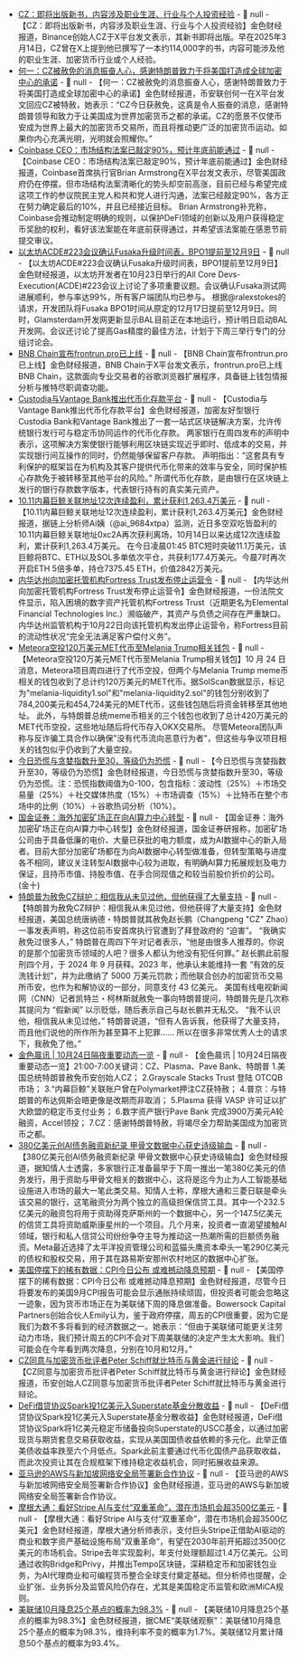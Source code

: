 - [CZ：即将出版新书，内容涉及职业生涯、行业与个人投资经验](https://x.com/cz_binance/status/1981451984000680033) - 📰 null - 【CZ：即将出版新书，内容涉及职业生涯、行业与个人投资经验】金色财经报道，Binance创始人CZ于X平台发文表示，其新书即将出版。早在2025年3月14日，CZ曾在X上提到他已撰写了一本约114,000字的书，内容可能涉及他的职业生涯、加密货币行业或个人经验。
- [何一：CZ被赦免的消息振奋人心，感谢特朗普致力于将美国打造成全球加密中心的承诺]() - 📰 null - 【何一：CZ被赦免的消息振奋人心，感谢特朗普致力于将美国打造成全球加密中心的承诺】金色财经报道，币安联创何一在X平台发文回应CZ被特赦，她表示：“CZ今日获赦免，这真是令人振奋的消息，感谢特朗普领导和致力于让美国成为世界加密货币之都的承诺。CZ的愿景不仅使币安成为世界上最大的加密货币交易所，而且将推动更广泛的加密货币运动。如果你内心充满光明，光明就会照耀你。”
- [Coinbase CEO：市场结构法案已敲定90%，预计年底前能通过]() - 📰 null - 【Coinbase CEO：市场结构法案已敲定90%，预计年底前能通过】金色财经报道，Coinbase首席执行官Brian Armstrong在X平台发文表示，尽管美国政府仍在停摆，但市场结构法案清晰化的势头却空前高涨，目前已经与希望完成这项工作的参议院民主党人和共和党人进行沟通，法案已经敲定90%，各方正在努力确定最后的10%，并且已经接近目标。 
Brian Armstrong补充称，Coinbase会推动制定明确的规则，以保护DeFi领域的创新以及用户获得稳定币奖励的权利，看好该法案能在年底前获得通过，并希望该法案能在感恩节前提交审议。
- [以太坊ACDE#223会议确认Fusaka升级时间表，BPO1提前至12月9日](https://x.com/poojaranjan19/status/1981359963722129901) - 📰 null - 【以太坊ACDE#223会议确认Fusaka升级时间表，BPO1提前至12月9日】金色财经报道，以太坊开发者在10月23日举行的All Core Devs-Execution(ACDE)#223会议上讨论了多项重要议题。会议确认Fusaka测试网进展顺利，参与率达99%，所有客户端团队均已参与。 
根据@ralexstokes的请求，开发团队将Fusaka BPO1时间从原定的12月17日提前至12月9日。同时，Glamsterdam开发网更新显示BAL目前正在本地运行，预计明日启动BAL开发网。会议还讨论了提高Gas精度的最佳方法，计划于下周三举行专门的分组讨论会。
- [BNB Chain宣布frontrun.pro已上线](https://x.com/BNBCHAIN/status/1981511013196251547) - 📰 null - 【BNB Chain宣布frontrun.pro已上线】金色财经报道，BNB Chain于X平台发文表示，frontrun.pro已上线BNB Chain，这款面向专业交易者的谷歌浏览器扩展程序，具备链上钱包情报分析与推特尽职调查功能。
- [Custodia与Vantage Bank推出代币化存款平台](https://cointelegraph.com/news/custodia-vantage-launch-platform-tokenized-deposits) - 📰 null - 【Custodia与Vantage Bank推出代币化存款平台】金色财经报道，加密友好型银行Custodia Bank和Vantage Bank推出了一套一站式区块链解决方案，允许传统银行发行可与稳定币协同运作的代币化存款。 
两家银行在周四发布的声明中表示，这项解决方案使银行能够利用区块链实现近乎即时、低成本的交易，并实现银行间互操作的同时，仍然能够保留客户存款。 
声明指出：“这套具有专利保护的框架旨在为机构及其客户提供代币化带来的效率与安全，同时保护核心存款免于被转移至其他平台的风险。” 
所谓代币化存款，是由银行在区块链上发行的银行存款数字版本，代表银行持有的真实美元资产。
- [10.11内幕巨鲸关联地址12次连续盈利，累计获利1,263.4万美元]() - 📰 null - 【10.11内幕巨鲸关联地址12次连续盈利，累计获利1,263.4万美元】金色财经报道，据链上分析师Ai姨（@ai_9684xtpa）监测，近日多空双吃皆盈利的10.11内幕巨鲸关联地址0xc2A再次获利离场，10月14日以来达成12次连续盈利，累计获利1,263.4万美元。 
在今日凌晨01:45 BTC短时突破11.1万美元，该巨鲸将BTC、ETH以及SOL多单依次平仓，共获利177.4万美元。今晨7时再次开启ETH 5倍多单，持仓7375.45 ETH，价值2842万美元。
- [内华达州向加密托管机构Fortress Trust发布停止运营令](https://www.bloomberg.com/news/articles/2025-10-23/nevada-issues-cease-and-desist-order-to-crypto-s-fortress-trust?srnd=phx-crypto) - 📰 null - 【内华达州向加密托管机构Fortress Trust发布停止运营令】金色财经报道，一份法院文件显示，陷入困境的数字资产托管机构Fortress Trust（近期更名为Elemental Financial Technologies Inc.）濒临破产，其资产与负债之间存在严重缺口。 
内华达州监管机构于10月22日向该托管机构发出停止运营令，称Fortress目前的流动性状况“完全无法满足客户偿付义务”。
- [Meteora空投120万美元MET代币至Melania Trump相关钱包](https://decrypt.co/345768/wallets-melania-trump-meme-coin-airdropped-1-2-million-meteora-tokens) - 📰 null - 【Meteora空投120万美元MET代币至Melania Trump相关钱包】10 月 24 日消息，Meteora项目周四进行了代币空投，但两个与Melania Trump meme币相关的钱包收到了总计约120万美元的MET代币。据SolScan数据显示，标记为"melania-liquidity1.sol"和"melania-liquidity2.sol"的钱包分别收到了784,200美元和454,724美元的MET代币，这些钱包随后将资金转移至其他地址。 
此外，与特朗普总统meme币相关的三个钱包也收到了总计420万美元的MET代币空投，这些地址随后将代币存入OKX交易所。 
尽管Meteora团队声称与反诈骗工具合作以确保"没有代币流向恶意行为者"，但这些与争议项目相关的钱包似乎仍收到了大量空投。
- [今日恐慌与贪婪指数升至30，等级仍为恐慌](https://alternative.me/crypto/fear-and-greed-index/#google_vignette) - 📰 null - 【今日恐慌与贪婪指数升至30，等级仍为恐慌】金色财经报道，今日恐慌与贪婪指数升至30，等级仍为恐慌。注：恐慌指数阈值为0-100，包含指标：波动性（25%）＋市场交易量（25%）＋社交媒体热度（15%）＋市场调查（15%）＋比特币在整个市场中的比例（10%）＋谷歌热词分析（10%）。
- [国金证券：海外加密矿场正在向AI算力中心转型]() - 📰 null - 【国金证券：海外加密矿场正在向AI算力中心转型】金色财经报道，国金证券研报称，加密矿场公司由于具备低廉的电价、大量已获批的电力额度，成为AI数据中心的新入局者。目前大部分加密矿场都在为向AI数据中心转型做准备，但转型策略与进度各不相同，建议关注转型AI数据中心较为进取，有明确AI算力拓展规划及电力保证，且持币市值、持股市值、在手合同现值之和较当前股价折价的公司。(金十)
- [特朗普为赦免CZ辩护：相信我从未见过他，但他获得了大量支持](https://www.theblock.co/post/376015/trump-defends-pardon-binance-changpeng-zhao-never-met-him?utm_source=twitter&utm_medium=social) - 📰 null - 【特朗普为赦免CZ辩护：相信我从未见过他，但他获得了大量支持】金色财经报道，美国总统唐纳德・特朗普就其赦免赵长鹏（Changpeng "CZ" Zhao）一事发表声明，称这位前币安首席执行官遭到了拜登政府的 “迫害”。 
“我确实赦免过很多人，” 特朗普在周四下午对记者表示，“他是由很多人推荐的。你说的是那个加密货币领域的人吧？很多人都认为他没有犯任何罪。” 
赵长鹏此前服刑四个月，于 2024 年 9 月获释。2023 年，他承认未能维持一套 “有效的反洗钱计划”，并为此缴纳了 5000 万美元罚款；而他联合创办的加密货币交易所币安，也作为和解协议的一部分，同意支付 43 亿美元。 
美国有线电视新闻网（CNN）记者凯特兰・柯林斯就赦免一事向特朗普提问，特朗普先是几次称其提问为 “假新闻” 以示贬低，随后表示自己与赵长鹏并无私交。 
“我不认识他，相信我从未见过他，” 特朗普说道，“但有人告诉我，他获得了大量支持，而且他们说他的所作所为甚至算不上犯罪…… 所以在很多非常优秀人士的请求下，我赦免了他。”
- [金色晨讯 | 10月24日隔夜重要动态一览]() - 📰 null - 【金色晨讯 | 10月24日隔夜重要动态一览】21:00-7:00关键词：CZ、Plasma、Pave Bank、特朗普 
1.美国总统特朗普赦免币安创始人CZ； 
2.Grayscale Stacks Trust 登陆 OTCQB 市场； 
3.“内幕巨鲸”关联账户曾在Polymarket押注CZ获特赦； 
4.普京：与特朗普的布达佩斯会晤更像是改期而非取消； 
5.Plasma 获得 VASP 许可证以扩大欧盟的稳定币支付业务； 
6.数字资产银行Pave Bank 完成3900万美元A轮融资，Accel领投； 
7.CZ：感谢特朗普特赦，将竭尽全力帮助美国成为加密货币之都。
- [380亿美元创AI债务融资新纪录 甲骨文数据中心获史诗级输血](https://flash.jin10.com/detail/20251024065310008800) - 📰 null - 【380亿美元创AI债务融资新纪录 甲骨文数据中心获史诗级输血】金色财经报道，据知情人士透露，多家银行正准备最早于下周一推出一笔380亿美元的债务发行，用于资助与甲骨文相关的数据中心，这将是迄今为止为人工智能基础设施进入市场的最大一笔此类交易。知情人士称，摩根大通和三菱日联是牵头该交易的银行，这笔融资分为两个独立的高级担保信贷工具。其中一个232.5亿美元的融资包将用于资助得克萨斯州的一个数据中心，另一个147.5亿美元的信贷工具将资助威斯康星州的一个项目。几个月来，投资者一直渴望接触AI领域，银行和私人信贷公司纷纷争夺主导为推动这一热潮所需的巨额债务融资。Meta最近选择了太平洋投资管理公司和蓝猫头鹰资本牵头一笔290亿美元的债权和股权交易，用于其在路易斯安那州农村地区的数据中心扩张。
- [美国停摆下的稀有数据：CPI今日公布 或难撼动降息预期](https://flash.jin10.com/detail/20251024064923150800) - 📰 null - 【美国停摆下的稀有数据：CPI今日公布 或难撼动降息预期】金色财经报道，尽管今日将要发布的美国9月CPI报告可能会显示通胀持续顽固，但投资者可能会忽略这一迹象，因为货币市场正在为美联储下周的降息做准备。Bowersock Capital Partners创始合伙人Emily认为，鉴于政府停摆，周五的CPI很重要，因为它是我们为数不多将看到的经济数据之一。她表示：“但由于美联储可能更关注劳动力市场，我们预计周五的CPI不会对下周美联储的决定产生太大影响。我们可能会在今年看到两次降息，分别在10月和12月。”
- [CZ同意与加密货币批评者Peter Schiff就比特币与黄金进行辩论](https://x.com/cz_binance/status/1981433506975641744) - 📰 null - 【CZ同意与加密货币批评者Peter Schiff就比特币与黄金进行辩论】金色财经报道，币安创始人CZ同意与加密货币批评者Peter Schiff就比特币与黄金进行辩论。
- [DeFi借贷协议Spark投1亿美元入Superstate基金分散收益](https://www.theblock.co/post/375980/defi-lender-spark-deploys-100-million-into-superstate-fund-to-diversify-revenue-as-us-treasury-yields-dip) - 📰 null - 【DeFi借贷协议Spark投1亿美元入Superstate基金分散收益】金色财经报道，DeFi借贷协议Spark将1亿美元稳定币储备投向Superstate的USCC基金，以通过加密现货与期货套息交易获取收益，实现从美国国债收益依赖的多元化。此举正值美债收益率跌至六个月低点。Spark此前主要通过代币化国债产品获取收益，而此次投资让其在合规框架下维持稳定收益机会，同时拓展收益来源。
- [亚马逊的AWS与新加坡网络安全局签署新合作协议](https://www.cls.cn/detail/2179009) - 📰 null - 【亚马逊的AWS与新加坡网络安全局签署新合作协议】金色财经报道，亚马逊的AWS与新加坡网络安全局签署新合作协议。
- [摩根大通：看好Stripe AI与支付“双重革命”，潜在市场机会超3500亿美元](https://www.theblock.co/post/376005/jpmorgan-stripe-ai-money-movement-unlock-billion-market) - 📰 null - 【摩根大通：看好Stripe AI与支付“双重革命”，潜在市场机会超3500亿美元】金色财经报道，摩根大通分析师表示，支付巨头Stripe正借助AI驱动的商业和数字资产基础设施布局“双重革命”，有望在2030年前开拓超过3500亿美元的市场机会。Stripe去年实现盈利，年支付处理额超过1.4万亿美元。公司通过收购Bridge和Privy，并推出Tempo区块链，深耕稳定币和加密钱包业务，为AI代理商业和可编程货币整合全球支付奠定基础。但分析师也提醒，企业扩张、业务拆分及监管风险仍存在，尤其是美国稳定币监管和欧洲MiCA规则。
- [美联储10月降息25个基点的概率为98.3%](https://flash.jin10.com/detail/20251024060147337800) - 📰 null - 【美联储10月降息25个基点的概率为98.3%】金色财经报道，据CME“美联储观察”：美联储10月降息25个基点的概率为98.3%，维持利率不变的概率为1.7%。美联储12月累计降息50个基点的概率为93.4%。
